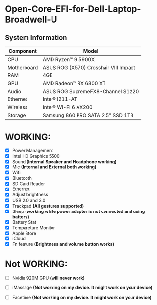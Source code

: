 # Open-Core-EFI-for-Dell-Laptop-Broadwell-U

## System Information

| **Component** | **Model**                             |
| ------------- | ------------------------------------- |
| CPU           | AMD Ryzen™ 9 5900X                    |
| Motherboard   | ASUS ROG (X570) Crosshair VIII Impact |
| RAM           | 4GB                                   |
| GPU           | AMD Radeon™ RX 6800 XT                |
| Audio         | ASUS ROG SupremeFX8-Channel S1220     |
| Ethernet      | Intel® I211-AT                        |
| Wireless      | Intel® Wi-Fi 6 AX200                  |
| Storage       | Samsung 860 PRO SATA 2.5" SSD 1TB     |

# WORKING:
- [x] Power Management
- [x] Intel HD Graphics 5500
- [x] Sound **(Internal Speaker and Headphone working)**
- [x] Mic **(Internal and External both working)**
- [x] Wifi
- [x] Bluetooth
- [x] SD Card Reader
- [x] Ethernet
- [x] Adjust brightness 
- [x] USB 2.0 and 3.0
- [x] Trackpad **(All gestures supported)**
- [x] Sleep  **(working while power adapter is not connected and using battery)**
- [x] Battery Stat 
- [x] Tempareture Monitor 
- [x] Apple Store 
- [x] iCloud 
- [x] Fn feature **(Brightness and volume button works)**

# Not WORKING:
- [ ] Nvidia 920M GPU   **(will never work)**
- [ ] iMassage **(Not working on my device. It might work on your device)**
- [ ] Facetime **(Not working on my device. It might work on your device)**

